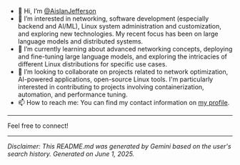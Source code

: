 - 👋 Hi, I’m [@AislanJefferson](https://www.linkedin.com/in/aislanjefferson/)
- 👀 I’m interested in networking, software development (especially backend and AI/ML), Linux system administration and customization, and exploring new technologies. My recent focus has been on large language models and distributed systems.
- 🌱 I’m currently learning about advanced networking concepts, deploying and fine-tuning large language models, and exploring the intricacies of different Linux distributions for specific use cases.
- 💞️ I’m looking to collaborate on projects related to network optimization, AI-powered applications, open-source Linux tools. I'm particularly interested in contributing to projects involving containerization, automation, and performance tuning.
- 📫 How to reach me: You can find my contact information on [my profile](https://github.com/AislanJefferson).

---

Feel free to connect!

***

*Disclaimer: This README.md was generated by Gemini based on the user's search history. Generated on June 1, 2025.*
